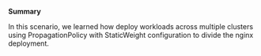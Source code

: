 **Summary**

In this scenario, we learned how deploy workloads across multiple clusters using PropagationPolicy with StaticWeight configuration to divide the nginx deployment.
